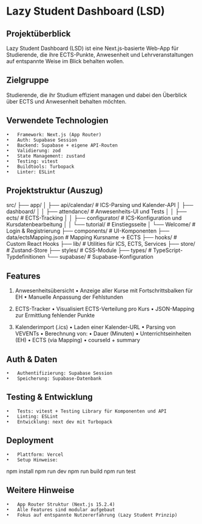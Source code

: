 # Lazy Student Dashboard (LSD)

## Projektüberblick
Lazy Student Dashboard (LSD) ist eine Next.js-basierte Web-App für Studierende, die ihre ECTS-Punkte, Anwesenheit und Lehrveranstaltungen auf entspannte Weise im Blick behalten wollen.

## Zielgruppe
Studierende, die ihr Studium effizient managen und dabei den Überblick über ECTS und Anwesenheit behalten möchten.

## Verwendete Technologien
	•	Framework: Next.js (App Router)
	•	Auth: Supabase Session
	•	Backend: Supabase + eigene API-Routen
	•	Validierung: zod
	•	State Management: zustand
	•	Testing: vitest
	•	Buildtools: Turbopack
	•	Linter: ESLint

## Projektstruktur (Auszug)
src/
├── app/
│   ├── api/calendar/       # ICS-Parsing und Kalender-API
│   ├── dashboard/
│   │   ├── attendance/     # Anwesenheits-UI und Tests
│   │   ├── ects/           # ECTS-Tracking
│   │   ├── configurator/   # ICS-Konfiguration und Kursdatenbearbeitung
│   │   └── tutorial/       # Einstiegsseite
│   └── Welcome/            # Login & Registrierung
├── components/             # UI-Komponenten
├── data/ectsMapping.json   # Mapping Kursname → ECTS
├── hooks/                  # Custom React Hooks
├── lib/                    # Utilities für ICS, ECTS, Services
├── store/                  # Zustand-Store
├── styles/                 # CSS-Module
├── types/                  # TypeScript-Typdefinitionen
└── supabase/               # Supabase-Konfiguration

## Features
1. Anwesenheitsübersicht
	•	Anzeige aller Kurse mit Fortschrittsbalken für EH
	•	Manuelle Anpassung der Fehlstunden

2. ECTS-Tracker
	•	Visualisiert ECTS-Verteilung pro Kurs
	•	JSON-Mapping zur Ermittlung fehlender Punkte

3. Kalenderimport (.ics)
	•	Laden einer Kalender-URL
	•	Parsing von VEVENTs
	•	Berechnung von:
	•	Dauer (Minuten)
	•	Unterrichtseinheiten (EH)
	•	ECTS (via Mapping)
	•	courseId + summary

## Auth & Daten
	•	Authentifizierung: Supabase Session
	•	Speicherung: Supabase-Datenbank

## Testing & Entwicklung
	•	Tests: vitest + Testing Library für Komponenten und API
	•	Linting: ESLint
	•	Entwicklung: next dev mit Turbopack

## Deployment
	•	Plattform: Vercel
	•	Setup Hinweise:

npm install
npm run dev
npm run build
npm run test



## Weitere Hinweise
	•	App Router Struktur (Next.js 15.2.4)
	•	Alle Features sind modular aufgebaut
	•	Fokus auf entspannte Nutzererfahrung (Lazy Student Prinzip)